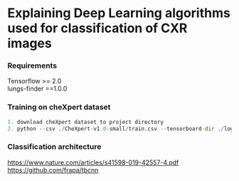 # Explaining Deep Learning algorithms used for classification of CXR images

### Requirements
Tensorflow >= 2.0<br/>
lungs-finder ==1.0.0

###  Training on cheXpert  dataset

```python
1. download cheXpert dataset to project directory
2. python --csv ./CheXpert-v1.0-small/train.csv --tensorboard-dir ./logs --checkpoint-dir ./snapshots
``` 

###  Classification architecture 

 https://www.nature.com/articles/s41598-019-42557-4.pdf<br/>
 https://github.com/frapa/tbcnn
